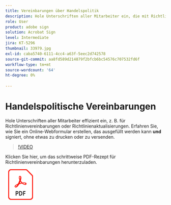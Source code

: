 ```yaml
---
title: Vereinbarungen über Handelspolitik
description: Hole Unterschriften aller Mitarbeiter ein, die mit Richtlinienvereinbarungen, Aktualisierungen und anderen Aspekten befasst sind.
role: User
product: adobe sign
solution: Acrobat Sign
level: Intermediate
jira: KT-5296
thumbnail: 33979.jpg
exl-id: caba5740-6111-4cc4-a63f-5eec2d742578
source-git-commit: aa8fd589d214879f2bfcb6bc54576c707532fd6f
workflow-type: tm+mt
source-wordcount: '64'
ht-degree: 0%

---
```


# Handelspolitische Vereinbarungen

Hole Unterschriften aller Mitarbeiter effizient ein, z. B. für Richtlinienvereinbarungen oder Richtlinienaktualisierungen. Erfahren Sie, wie Sie ein Online-Webformular erstellen, das ausgefüllt werden kann **und** signiert, ohne etwas zu drucken oder zu versenden.

>[!VIDEO](https://video.tv.adobe.com/v/33979?quality=12&learn=on&hidetitle=true)

Klicken Sie hier, um das schrittweise PDF-Rezept für Richtlinienvereinbarungen herunterzuladen.

[![PDF-Rezept herunterladen](../assets/acrobat_PDF_96.png)](../assets/adobe-sign_set_up_a_web_form_use_case.pdf)
